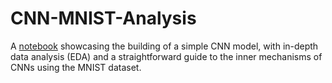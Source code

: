 # CNN-MNIST-Analysis

A [notebook](https://www.kaggle.com/code/thasankakandage/analysis-of-cnns-with-mnist/edit) showcasing the building of a simple CNN model, with in-depth data analysis (EDA) and a straightforward guide to the inner mechanisms of CNNs using the MNIST dataset.
